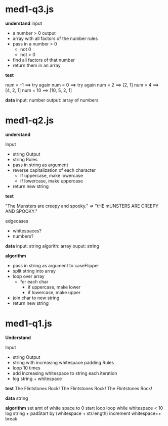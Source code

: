 # med1-q3.js

**understand**
input
  * a number > 0
output
  * array with all factors of the number
rules
  * pass in a number > 0
    * not 0
    * not > 0
  * find all factors of that number
  * return them in an array

**test**

num = -1 ==> try again
num = 0  ==> try again
num = 2  ==> [2, 1]
num = 4 ==> [4, 2, 1]
num = 10 ==> [10, 5, 2, 1]

**data**
input: number
output: array of numbers




# med1-q2.js

**understand**

Input
  * string
Output
  * string
Rules
  * pass in string as argument
  * reverse capitalization of each character
    * if uppercase, make lowercase
    * if lowercase, make uppercase
  * return new string

**test**

 "The Munsters are creepy and spooky." => "tHE mUNSTERS ARE CREEPY AND SPOOKY."

edgecases
  * whitespaces?
  * numbers?


**data**
input: string
algorith: array
ouput: string

**algorithm**

* pass in string as argument to caseFlipper
* split string into array
* loop over array
  * for each char
    * if uppercase, make lower
    * if lowercase, make upper
* join char to new string
* return new string



# med1-q1.js

**Understand**

Input
  * string
Output
  * string with increasing whitespace padding
Rules
  * loop 10 times
  * add increasing whitespace to string each iteration
  * log string + whitespace

**test**
The Flintstones Rock!
 The Flintstones Rock!
  The Flintstones Rock!

**data**
string

**algorithm**
set amt of white space to 0
start loop
  loop while whitespace < 10
  log string + padStart by (whitespace + str.length)
  increment whitespace++
break
